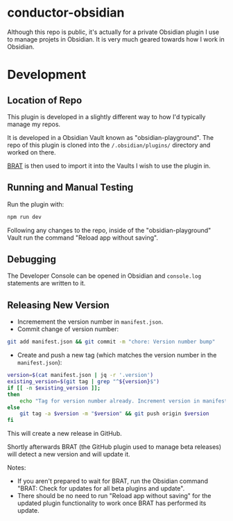 # conductor-obsidian

Although this repo is public, it's actually for a private Obsidian plugin I use to manage projets in Obsidian. It is very much geared towards how I work in Obsidian.

# Development

## Location of Repo

This plugin is developed in a slightly different way to how I'd typically manage my repos.

It is developed in a Obsidian Vault known as "obsidian-playground". The repo of this plugin is cloned into the `/.obsidian/plugins/` directory and worked on there.

[BRAT](https://tfthacker.com/BRAT) is then used to import it into the Vaults I wish to use the plugin in.

## Running and Manual Testing

Run the plugin with:

```zsh
npm run dev
```

Following any changes to the repo, inside of the "obsidian-playground" Vault run the command "Reload app without saving".

## Debugging

The Developer Console can be opened in Obsidian and `console.log` statements are written to it.

## Releasing New Version

- Incremement the version number in `manifest.json`.
- Commit change of version number:

```zsh
git add manifest.json && git commit -m "chore: Version number bump"
```

- Create and push a new tag (which matches the version number in the `manifest.json`):

```zsh
version=$(cat manifest.json | jq -r '.version')
existing_version=$(git tag | grep "^${version}$")
if [[ -n $existing_version ]];
then
	echo "Tag for version number already. Increment version in manifest.json"
else
	git tag -a $version -m "$version" && git push origin $version
fi
```

This will create a new release in GitHub.

Shortly afterwards BRAT (the GitHub plugin used to manage beta releases) will detect a new version and will update it.

Notes:

- If you aren't prepared to wait for BRAT, run the Obsidian command "BRAT: Check for updates for all beta plugins and update".
- There should be no need to run "Reload app without saving" for the updated plugin functionality to work once BRAT has performed its update.
